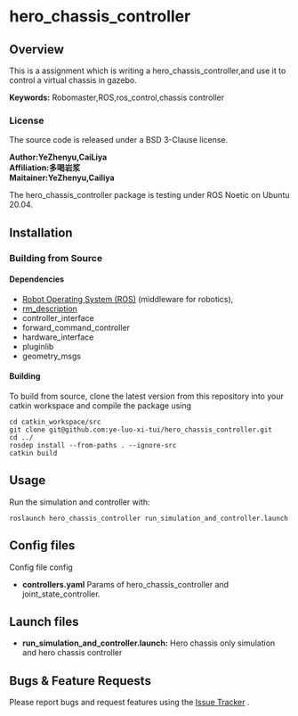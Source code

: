 # hero_chassis_controller

## Overview

This is a assignment which is writing a hero_chassis_controller,and use it to control a virtual chassis in gazebo.

**Keywords:** Robomaster,ROS,ros_control,chassis controller

### License

The source code is released under a BSD 3-Clause license.

**Author:YeZhenyu,CaiLiya \
Affiliation:多喝岩浆 \
Maitainer:YeZhenyu,Cailiya**

The hero_chassis_controller package is testing under ROS Noetic on Ubuntu 20.04.

## Installation

### Building from Source

#### Dependencies

- [Robot Operating System (ROS)](http://wiki.ros.org) (middleware for robotics),
- [rm_description](https://github.com/gdut-dynamic-x/rm_description)
- controller_interface
- forward_command_controller
- hardware_interface
- pluginlib
- geometry_msgs

#### Building

To build from source, clone the latest version from this repository into your catkin workspace and compile the package
using

	cd catkin_workspace/src
	git clone git@github.com:ye-luo-xi-tui/hero_chassis_controller.git
	cd ../
	rosdep install --from-paths . --ignore-src
	catkin build

## Usage

Run the simulation and controller with:

	roslaunch hero_chassis_controller run_simulation_and_controller.launch

## Config files

Config file config

* **controllers.yaml**  Params of hero_chassis_controller and joint_state_controller.

## Launch files

* **run_simulation_and_controller.launch:** Hero chassis only simulation and hero chassis controller

## Bugs & Feature Requests

Please report bugs and request features using
the [Issue Tracker](https://github.com/ye-luo-xi-tui/hero_chassis_controller/issues)
.

[ROS]: http://www.ros.org
